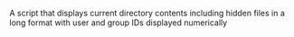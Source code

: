 A script that displays current directory contents including hidden files in a long format with user and group IDs displayed numerically
